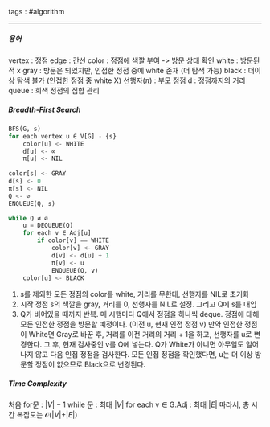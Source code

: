 tags : #algorithm 

---
##### 용어
vertex : 정점
edge : 간선
color : 정점에 색깔 부여 -> 방문 상태 확인
	white : 방문된 적 x
	gray : 방문은 되었지만, 인접한 정점 중에 white 존재 (더 탐색 가능)
	black : 더이상 탐색 불가 (인접한 정점 중 white X)
선행자($\pi$) : 부모 정점
d : 정점까지의 거리
queue : 회색 정점의 집합 관리

##### Breadth-First Search
```python
BFS(G, s)
for each vertex u ∈ V[G] - {s}
	color[u] <- WHITE
	d[u] <- ∞
	π[u] <- NIL
	
color[s] <- GRAY
d[s] <- 0
π[s] <- NIL
Q <- ∅
ENQUEUE(Q, s)

while Q ≠ ∅
	u = DEQUEUE(Q)
	for each v ∈ Adj[u]
		if color[v] == WHITE
			color[v] <- GRAY
			d[v] <- d[u] + 1
			π[v] <- u
			ENQUEUE(Q, v)
	color[u] <- BLACK
```

1. s를 제외한 모든 정점의 color를 white, 거리를 무한대, 선행자를 NIL로 초기화
2. 시작 정점 s의 색깔을 gray, 거리를 0, 선행자를 NIL로 설정. 그리고 Q에 s를 대입
3. Q가 비어있을 때까지 반복. 매 시행마다 Q에서 정점을 하나씩 deque. 정점에 대해 모든 인접한 정점을 방문할 예정이다. (이전 u, 현재 인접 정점 v) 만약 인접한 정점이 White면 Gray로 바꾼 후, 거리를 이전 거리의 거리 + 1을 하고, 선행자를 u로 변경한다. 그 후, 현재 검사중인 v를 Q에 넣는다. Q가 White가 아니면 아무일도 일어나지 않고 다음 인접 정점을 검사한다. 모든 인접 정점을 확인했다면, u는 더 이상 방문할 정점이 없으므로 Black으로 변경된다.

##### Time Complexity
처음 for문 : $\vert V\vert-1$
while 문 : 최대 $\vert V\vert$
for each v ∈ G.Adj : 최대 $\vert E\vert$
따라서, 총 시간 복잡도는 $\mathcal{O}(\vert V\vert+\vert E\vert)$

